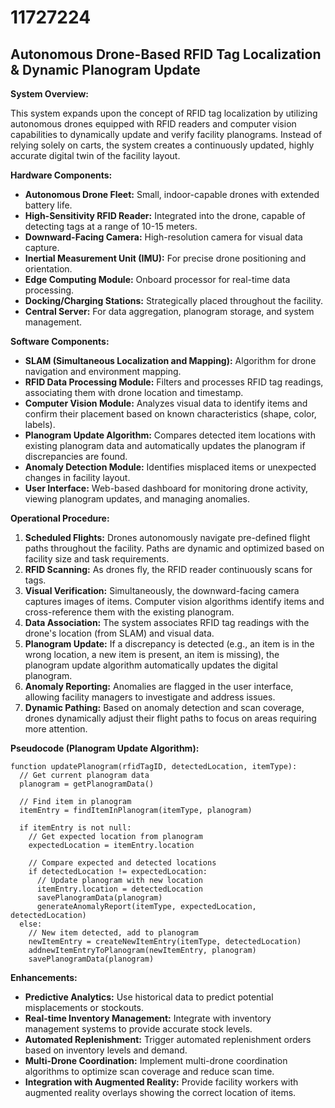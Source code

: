 # 11727224

## Autonomous Drone-Based RFID Tag Localization & Dynamic Planogram Update

**System Overview:**

This system expands upon the concept of RFID tag localization by utilizing autonomous drones equipped with RFID readers and computer vision capabilities to dynamically update and verify facility planograms.  Instead of relying solely on carts, the system creates a continuously updated, highly accurate digital twin of the facility layout.

**Hardware Components:**

*   **Autonomous Drone Fleet:** Small, indoor-capable drones with extended battery life.
*   **High-Sensitivity RFID Reader:** Integrated into the drone, capable of detecting tags at a range of 10-15 meters.
*   **Downward-Facing Camera:** High-resolution camera for visual data capture.
*   **Inertial Measurement Unit (IMU):** For precise drone positioning and orientation.
*   **Edge Computing Module:** Onboard processor for real-time data processing.
*   **Docking/Charging Stations:** Strategically placed throughout the facility.
*   **Central Server:** For data aggregation, planogram storage, and system management.

**Software Components:**

*   **SLAM (Simultaneous Localization and Mapping):** Algorithm for drone navigation and environment mapping.
*   **RFID Data Processing Module:** Filters and processes RFID tag readings, associating them with drone location and timestamp.
*   **Computer Vision Module:** Analyzes visual data to identify items and confirm their placement based on known characteristics (shape, color, labels).
*   **Planogram Update Algorithm:** Compares detected item locations with existing planogram data and automatically updates the planogram if discrepancies are found.
*   **Anomaly Detection Module:** Identifies misplaced items or unexpected changes in facility layout.
*   **User Interface:** Web-based dashboard for monitoring drone activity, viewing planogram updates, and managing anomalies.

**Operational Procedure:**

1.  **Scheduled Flights:** Drones autonomously navigate pre-defined flight paths throughout the facility.  Paths are dynamic and optimized based on facility size and task requirements.
2.  **RFID Scanning:** As drones fly, the RFID reader continuously scans for tags.
3.  **Visual Verification:** Simultaneously, the downward-facing camera captures images of items.  Computer vision algorithms identify items and cross-reference them with the existing planogram.
4.  **Data Association:** The system associates RFID tag readings with the drone's location (from SLAM) and visual data.
5.  **Planogram Update:** If a discrepancy is detected (e.g., an item is in the wrong location, a new item is present, an item is missing), the planogram update algorithm automatically updates the digital planogram.
6.  **Anomaly Reporting:**  Anomalies are flagged in the user interface, allowing facility managers to investigate and address issues.
7.  **Dynamic Pathing:** Based on anomaly detection and scan coverage, drones dynamically adjust their flight paths to focus on areas requiring more attention.

**Pseudocode (Planogram Update Algorithm):**

```
function updatePlanogram(rfidTagID, detectedLocation, itemType):
  // Get current planogram data
  planogram = getPlanogramData()

  // Find item in planogram
  itemEntry = findItemInPlanogram(itemType, planogram)

  if itemEntry is not null:
    // Get expected location from planogram
    expectedLocation = itemEntry.location

    // Compare expected and detected locations
    if detectedLocation != expectedLocation:
      // Update planogram with new location
      itemEntry.location = detectedLocation
      savePlanogramData(planogram)
      generateAnomalyReport(itemType, expectedLocation, detectedLocation)
  else:
    // New item detected, add to planogram
    newItemEntry = createNewItemEntry(itemType, detectedLocation)
    addnewItemEntryToPlanogram(newItemEntry, planogram)
    savePlanogramData(planogram)
```

**Enhancements:**

*   **Predictive Analytics:** Use historical data to predict potential misplacements or stockouts.
*   **Real-time Inventory Management:** Integrate with inventory management systems to provide accurate stock levels.
*   **Automated Replenishment:** Trigger automated replenishment orders based on inventory levels and demand.
*   **Multi-Drone Coordination:** Implement multi-drone coordination algorithms to optimize scan coverage and reduce scan time.
*   **Integration with Augmented Reality:** Provide facility workers with augmented reality overlays showing the correct location of items.